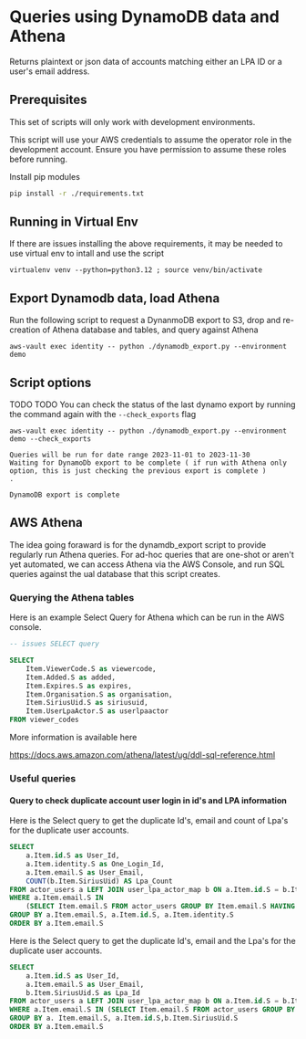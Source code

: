 # Queries using DynamoDB data and Athena

Returns plaintext or json data of accounts matching either an LPA ID or a user's email address.

## Prerequisites

This set of scripts will only work with development environments.


This script will use your AWS credentials to assume the operator role in the development account. Ensure you have permission to assume these roles before running.

Install pip modules

```bash
pip install -r ./requirements.txt
```

## Running in Virtual Env

If there are issues installing the above requirements, it may be needed to use virtual env to intall and use the script
```shell
virtualenv venv --python=python3.12 ; source venv/bin/activate
```

## Export Dynamodb data, load Athena

Run the following script to request a DynanmoDB export to S3, drop and re-creation of Athena database and tables, and query against Athena

```shell
aws-vault exec identity -- python ./dynamodb_export.py --environment demo
```

## Script options
TODO TODO
You can check the status of the last dynamo export by running the command again with the `--check_exports` flag

```shell
aws-vault exec identity -- python ./dynamodb_export.py --environment demo --check_exports

Queries will be run for date range 2023-11-01 to 2023-11-30
Waiting for DynamoDb export to be complete ( if run with Athena only option, this is just checking the previous export is complete )
.

DynamoDB export is complete

```

## AWS Athena

The idea going foraward is for the dynamdb_export script to provide regularly run Athena queries. For ad-hoc queries that are one-shot or aren't yet automated, we can access Athena via the AWS Console, and run SQL queries against the ual database that this script creates.

### Querying the Athena tables

Here is an example Select Query for Athena which can be run in the AWS console.

```SQL
-- issues SELECT query

SELECT
    Item.ViewerCode.S as viewercode,
    Item.Added.S as added,
    Item.Expires.S as expires,
    Item.Organisation.S as organisation,
    Item.SiriusUid.S as siriusuid,
    Item.UserLpaActor.S as userlpaactor
FROM viewer_codes
```

More information is available here

<https://docs.aws.amazon.com/athena/latest/ug/ddl-sql-reference.html>

### Useful queries

#### Query to check duplicate account user login in id's and LPA information

Here is the Select query to get the duplicate Id's, email and count of Lpa's for the duplicate user accounts.

```SQL
SELECT 
    a.Item.id.S as User_Id,
    a.Item.identity.S as One_Login_Id,
    a.Item.email.S as User_Email,
    COUNT(b.Item.SiriusUid) AS Lpa_Count 
FROM actor_users a LEFT JOIN user_lpa_actor_map b ON a.Item.id.S = b.Item.UserId.S 
WHERE a.Item.email.S IN 
    (SELECT Item.email.S FROM actor_users GROUP BY Item.email.S HAVING COUNT(*) > 1) 
GROUP BY a.Item.email.S, a.Item.id.S, a.Item.identity.S 
ORDER BY a.Item.email.S
```

Here is the Select query to get the duplicate Id's, email and the Lpa's for the duplicate user accounts.

```SQL
SELECT  
    a.Item.id.S as User_Id, 
    a.Item.email.S as User_Email,
    b.Item.SiriusUid.S as Lpa_Id 
FROM actor_users a LEFT JOIN user_lpa_actor_map b ON a.Item.id.S = b.Item.UserId.S 
WHERE a.Item.email.S IN (SELECT Item.email.S FROM actor_users GROUP BY Item.email.S HAVING COUNT(*) > 1) 
GROUP BY a. Item.email.S, a.Item.id.S,b.Item.SiriusUid.S 
ORDER BY a.Item.email.S
```
